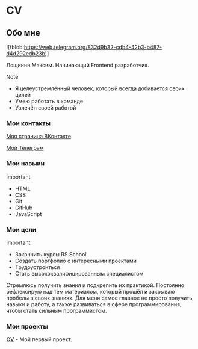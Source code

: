 # CV

## Обо мне

![(blob:https://web.telegram.org/832d9b32-cdb4-42b3-b487-d4d292edb23b)]

Лощинин Максим. Начинающий Frontend разработчик.

> [!NOTE]
> - Я целеустремлённый человек, который всегда добивается своих целей
> - Умею работать в команде
> - Увлечён своей работой

### Мои контакты

[Моя страница ВКонтакте](https://vk.com/id426876453)

[Мой Телеграм](https://t.me/MaximRus91)

### Мои навыки

> [!IMPORTANT]
> - HTML
> - CSS
> - Git
> - GitHub
> - JavaScript

### Мои цели

> [!IMPORTANT]
> - Закончить курсы RS School
> - Создать портфолио с интересными проектами
> - Трудоустроиться
> - Стать высококвалифицированным специалистом

Стремлюсь получить знания и подкрепить их практикой.
Постоянно рефлексирую над тем материалом, который прошёл и закрываю пробелы в своих знаниях.
Для меня самое главное не просто получить навыки и работу, а также развиваться в сфере программирования, чтобы стать сильным программистом.

### Мои проекты

[**CV**](https://maxim-l91.github.io/rsschool-cv/cv) - Мой первый проект.